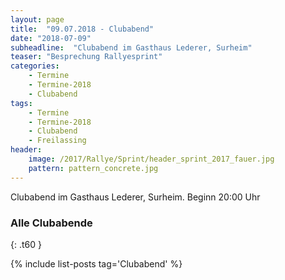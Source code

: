 ```yaml
---
layout: page
title:  "09.07.2018 - Clubabend"
date: "2018-07-09"
subheadline:  "Clubabend im Gasthaus Lederer, Surheim"
teaser: "Besprechung Rallyesprint"
categories:
    - Termine
    - Termine-2018
    - Clubabend
tags:
    - Termine
    - Termine-2018
    - Clubabend
    - Freilassing
header:
    image: /2017/Rallye/Sprint/header_sprint_2017_fauer.jpg
    pattern: pattern_concrete.jpg
---
```

Clubabend im Gasthaus Lederer, Surheim. Beginn 20:00 Uhr 

### Alle Clubabende 
{: .t60 }

{% include list-posts tag='Clubabend' %}
